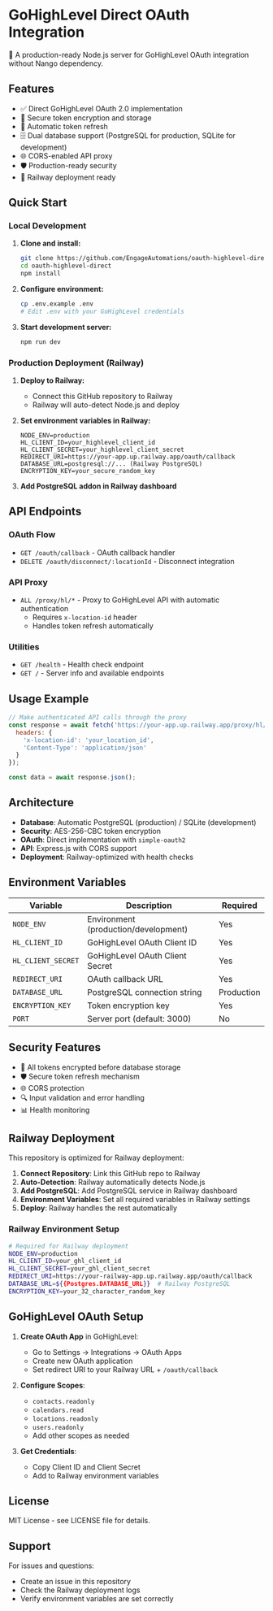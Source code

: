 # GoHighLevel Direct OAuth Integration

🚀 A production-ready Node.js server for GoHighLevel OAuth integration without Nango dependency.

## Features

- ✅ Direct GoHighLevel OAuth 2.0 implementation
- 🔐 Secure token encryption and storage
- 🔄 Automatic token refresh
- 🗄️ Dual database support (PostgreSQL for production, SQLite for development)
- 🌐 CORS-enabled API proxy
- 🛡️ Production-ready security
- 🚂 Railway deployment ready

## Quick Start

### Local Development

1. **Clone and install:**
   ```bash
   git clone https://github.com/EngageAutomations/oauth-highlevel-direct.git
   cd oauth-highlevel-direct
   npm install
   ```

2. **Configure environment:**
   ```bash
   cp .env.example .env
   # Edit .env with your GoHighLevel credentials
   ```

3. **Start development server:**
   ```bash
   npm run dev
   ```

### Production Deployment (Railway)

1. **Deploy to Railway:**
   - Connect this GitHub repository to Railway
   - Railway will auto-detect Node.js and deploy

2. **Set environment variables in Railway:**
   ```
   NODE_ENV=production
   HL_CLIENT_ID=your_highlevel_client_id
   HL_CLIENT_SECRET=your_highlevel_client_secret
   REDIRECT_URI=https://your-app.up.railway.app/oauth/callback
   DATABASE_URL=postgresql://... (Railway PostgreSQL)
   ENCRYPTION_KEY=your_secure_random_key
   ```

3. **Add PostgreSQL addon in Railway dashboard**

## API Endpoints

### OAuth Flow
- `GET /oauth/callback` - OAuth callback handler
- `DELETE /oauth/disconnect/:locationId` - Disconnect integration

### API Proxy
- `ALL /proxy/hl/*` - Proxy to GoHighLevel API with automatic authentication
  - Requires `x-location-id` header
  - Handles token refresh automatically

### Utilities
- `GET /health` - Health check endpoint
- `GET /` - Server info and available endpoints

## Usage Example

```javascript
// Make authenticated API calls through the proxy
const response = await fetch('https://your-app.up.railway.app/proxy/hl/locations', {
  headers: {
    'x-location-id': 'your_location_id',
    'Content-Type': 'application/json'
  }
});

const data = await response.json();
```

## Architecture

- **Database**: Automatic PostgreSQL (production) / SQLite (development)
- **Security**: AES-256-CBC token encryption
- **OAuth**: Direct implementation with `simple-oauth2`
- **API**: Express.js with CORS support
- **Deployment**: Railway-optimized with health checks

## Environment Variables

| Variable | Description | Required |
|----------|-------------|----------|
| `NODE_ENV` | Environment (production/development) | Yes |
| `HL_CLIENT_ID` | GoHighLevel OAuth Client ID | Yes |
| `HL_CLIENT_SECRET` | GoHighLevel OAuth Client Secret | Yes |
| `REDIRECT_URI` | OAuth callback URL | Yes |
| `DATABASE_URL` | PostgreSQL connection string | Production |
| `ENCRYPTION_KEY` | Token encryption key | Yes |
| `PORT` | Server port (default: 3000) | No |

## Security Features

- 🔐 All tokens encrypted before database storage
- 🛡️ Secure token refresh mechanism
- 🌐 CORS protection
- 🔍 Input validation and error handling
- 📊 Health monitoring

## Railway Deployment

This repository is optimized for Railway deployment:

1. **Connect Repository**: Link this GitHub repo to Railway
2. **Auto-Detection**: Railway automatically detects Node.js
3. **Add PostgreSQL**: Add PostgreSQL service in Railway dashboard
4. **Environment Variables**: Set all required variables in Railway settings
5. **Deploy**: Railway handles the rest automatically

### Railway Environment Setup

```bash
# Required for Railway deployment
NODE_ENV=production
HL_CLIENT_ID=your_ghl_client_id
HL_CLIENT_SECRET=your_ghl_client_secret
REDIRECT_URI=https://your-railway-app.up.railway.app/oauth/callback
DATABASE_URL=${{Postgres.DATABASE_URL}}  # Railway PostgreSQL
ENCRYPTION_KEY=your_32_character_random_key
```

## GoHighLevel OAuth Setup

1. **Create OAuth App** in GoHighLevel:
   - Go to Settings → Integrations → OAuth Apps
   - Create new OAuth application
   - Set redirect URI to your Railway URL + `/oauth/callback`

2. **Configure Scopes**:
   - `contacts.readonly`
   - `calendars.read`
   - `locations.readonly`
   - `users.readonly`
   - Add other scopes as needed

3. **Get Credentials**:
   - Copy Client ID and Client Secret
   - Add to Railway environment variables

## License

MIT License - see LICENSE file for details.

## Support

For issues and questions:
- Create an issue in this repository
- Check the Railway deployment logs
- Verify environment variables are set correctly